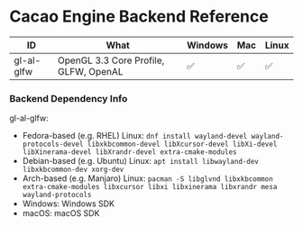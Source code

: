 # Cacao Engine Backend Reference

| ID | What | Windows | Mac | Linux |
| -- | ---- | ------- | --- | ----- |
| gl-al-glfw | OpenGL 3.3 Core Profile, GLFW, OpenAL | ✅ | ✅ | ✅ |

### Backend Dependency Info
gl-al-glfw:
* Fedora-based (e.g. RHEL) Linux: `dnf install wayland-devel wayland-protocols-devel libxkbcommon-devel libXcursor-devel libXi-devel libXinerama-devel libXrandr-devel extra-cmake-modules`
* Debian-based (e.g. Ubuntu) Linux: `apt install libwayland-dev libxkbcommon-dev xorg-dev`
* Arch-based (e.g. Manjaro) Linux: `pacman -S libglvnd libxkbcommon extra-cmake-modules libxcursor libxi libxinerama libxrandr mesa wayland-protocols`
* Windows: Windows SDK
* macOS: macOS SDK
